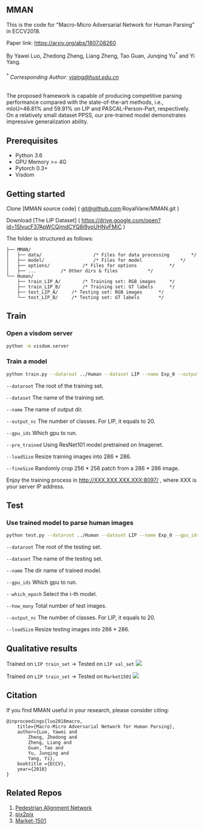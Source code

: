 
## MMAN
This is the code for "Macro-Micro Adversarial Network for Human Parsing" in ECCV2018.

Paper link: https://arxiv.org/abs/1807.08260

By Yawei Luo, Zhedong Zheng, Liang Zheng, Tao Guan, Junqing Yu<sup>*</sup> and Yi Yang. 
###### <sup>*</sup> Corresponding Author: <yjqing@hust.edu.cn>

The proposed framework is capable of producing competitive parsing performance compared with the state-of-the-art methods, i.e., mIoU=46.81% and 59.91% on LIP and
PASCAL-Person-Part, respectively. On a relatively small dataset PPSS, our pre-trained model demonstrates impressive generalization ability.


## Prerequisites
- Python 3.6
- GPU Memory >= 4G
- Pytorch 0.3+
- Visdom


## Getting started
Clone 		[MMAN source code]	( git@github.com:RoyalVane/MMAN.git )

Download 	[The LIP Dataset]	( https://drive.google.com/open?id=1SlvucF37ApWCQjmdCYQ8i9yoUHNvFMiC )

The folder is structured as follows:
```
├── MMAN/
│   ├── data/                 	/* Files for data processing  		*/
│   ├── model/                 	/* Files for model    			*/
│   ├── options/          	/* Files for options    		*/
│   ├── ...			/* Other dirs & files 			*/
└── Human/
    ├── train_LIP_A/		/* Training set: RGB images		*/
    ├── train_LIP_B/		/* Training set: GT labels		*/
    ├── test_LIP_A/		/* Testing set: RGB images		*/
    └── test_LIP_B/		/* Testing set: GT labels		*/
```


## Train
### Open a visdom server
```bash
python -m visdom.server
```

### Train a model
```bash
python train.py --dataroot ../Human --dataset LIP --name Exp_0 --output_nc 20 --gpu_ids 0 --pre_trained --loadSize 286 --fineSize 256
```
`--dataroot` The root of the training set.

`--dataset` The name of the training set.

`--name` The name of output dir. 

`--output_nc` The number of classes. For LIP, it equals to 20. 

`--gpu_ids` Which gpu to run.

`--pre_trained` Using ResNet101 model pretrained on Imagenet.

`--loadSize` Resize training images into 286 * 286.

`--fineSize` Randomly crop 256 * 256 patch from a 286 * 286 image.

Enjoy the training process in http://XXX.XXX.XXX.XXX:8097/ , where XXX is your server IP address.


## Test
### Use trained model to parse human images
```bash
python test.py --dataroot ../Human --dataset LIP --name Exp_0 --gpu_ids 0 --which_epoch 30 --how_many 10000 --output_nc 20 --loadSize 286
```
`--dataroot` The root of the testing set.

`--dataset` The name of the testing set.

`--name` The dir name of trained model.

`--gpu_ids` Which gpu to run.

`--which_epoch` Select the i-th model.

`--how_many` Total number of test images.

`--output_nc` The number of classes. For LIP, it equals to 20. 

`--loadSize` Resize testing images into 286 * 286.


## Qualitative results
Trained on ``LIP train_set`` -> Tested on ``LIP val_set``
![](https://github.com/RoyalVane/MMAN/blob/master/jpg/LIP.JPG)

Trained on ``LIP train_set`` -> Tested on ``Market1501``
![](https://github.com/RoyalVane/MMAN/blob/master/jpg/Market1501.JPG)

## Citation
If you find MMAN useful in your research, please consider citing:
```
@inproceedings{luo2018macro,
	title={Macro-Micro Adversarial Network for Human Parsing},
	author={Luo, Yawei and 
		Zheng, Zhedong and 
		Zheng, Liang and 
		Guan, Tao and 
		Yu, Junqing and 
		Yang, Yi},
	booktitle ={ECCV},
	year={2018}
}

```

## Related Repos
1. [Pedestrian Alignment Network](https://github.com/layumi/Pedestrian_Alignment)
2. [pix2pix](https://github.com/phillipi/pix2pix)
3. [Market-1501](http://www.liangzheng.org/Project/project_reid.html)

